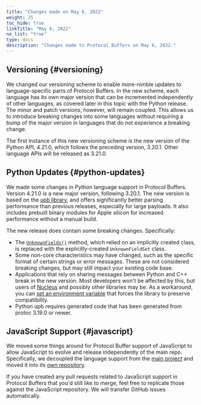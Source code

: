 ```yaml
---
title: "Changes made on May 6, 2022"
weight: 25
toc_hide: true
linkTitle: "May 6, 2022"
no_list: "true"
type: docs
description: "Changes made to Protocol Buffers on May 6, 2022."
---
```

    

## Versioning {#versioning}

We changed our versioning scheme to enable more-nimble updates to
language-specific parts of Protocol Buffers. In the new scheme, each language
has its own major version that can be incremented independently of other
languages, as covered later in this topic with the Python release. The minor and
patch versions, however, will remain coupled. This allows us to introduce
breaking changes into some languages without requiring a bump of the major
version in languages that do not experience a breaking change.

The first instance of this new versioning scheme is the new version of the
Python API, 4.21.0, which follows the preceding version, 3.20.1. Other language
APIs will be released as 3.21.0.

## Python Updates {#python-updates}

We made some changes in Python language support in Protocol Buffers. Version
4.21.0 is a new major version, following 3.20.1. The new version is based on the
[upb library](https://github.com/protocolbuffers/upb), and offers
significantly better parsing performance than previous releases, especially for
large payloads. It also includes prebuilt binary modules for Apple silicon for
increased performance without a manual build.

The new release does contain some breaking changes. Specifically:

*   The
    [`UnknownFields()`](https://googleapis.dev/python/protobuf/3.17.0/google/protobuf/message.html#google.protobuf.message.Message.UnknownFields)
    method, which relied on an implicitly created class, is replaced with the
    explicitly-created `UnknownFieldSet` class.
*   Some non-core characteristics may have changed, such as the specific format
    of certain strings or error messages. These are not considered breaking
    changes, but may still impact your existing code base.
*   Applications that rely on sharing messages between Python and C++ break in
    the new version. Most developers won't be affected by this, but users of
    [Nucleus](https://github.com/google/nucleus) and possibly other
    libraries may be. As a workaround, you can
    [set an environment variable](/reference/python/python-generated#sharing-messages)
    that forces the library to preserve compatibility.
*   Python upb requires generated code that has been generated from protoc
    3.19.0 or newer.

## JavaScript Support {#javascript}

We moved some things around for Protocol Buffer support of JavaScript to allow
JavaScript to evolve and release independently of the main repo. Specifically,
we decoupled the language support from the
[main project](https://github.com/protocolbuffers/protobuf) and moved
it into its
[own repository](https://github.com/protocolbuffers/protobuf-javascript).

If you have created any pull requests related to JavaScript support in Protocol
Buffers that you'd still like to merge, feel free to replicate those against the
JavaScript repository. We will transfer GitHub issues automatically.
